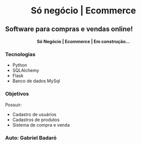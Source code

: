 <h1 align="center">Só negócio | Ecommerce</h1>

## Software para compras e vendas online!

<h4 align="center">   
Só Negócio | Ecommerce | Em construção...
</h4>

### Tecnologias
- Python
- SQLAlchemy
- Flask
- Banco de dados MySql

### Objetivos
Possuir:
- Cadastro de usuários
- Cadastros de produtos
- Sistema de compra e venda

### Auto: Gabriel Badaró
